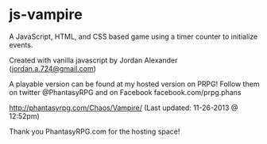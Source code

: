 js-vampire
==========

A JavaScript, HTML, and CSS based game using a timer counter to initialize events.

Created with vanilla javascript by Jordan Alexander (jordan.a.724@gmail.com)

A playable version can be found at my hosted version on PRPG! Follow them on twitter @PhantasyRPG and on Facebook facebook.com/prpg.phans

http://phantasyrpg.com/Chaos/Vampire/ (Last updated: 11-26-2013 @ 12:52pm)

Thank you PhantasyRPG.com for the hosting space!
